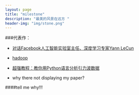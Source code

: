 ```yaml
---
layout: page
title: "milestone"
description: "最美的风景在远方 "
header-img: "img/stone.png"
---
```



###代表作：



- [对话Facebook人工智能实验室主任、深度学习专家Yann LeCun](http://www.infoq.com/cn/articles/interview-yann-lecun/)

- [hadoop](https://www.zhihu.com/topic/19563390)

- [超强教程：教你用Python语言分析引力波数据](http://www.ithome.com/html/it/206349.htm)

- why there not displaying my paper?

####tell me why!!!







